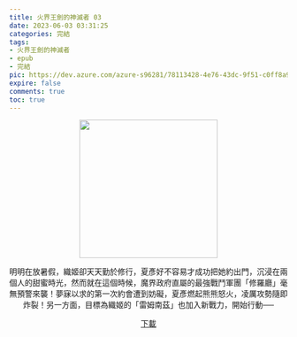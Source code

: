 ```yaml
---
title: 火界王劍的神滅者 03
date: 2023-06-03 03:31:25
categories: 完結
tags:
- 火界王劍的神滅者
- epub
- 完結
pic: https://dev.azure.com/azure-s96281/78113428-4e76-43dc-9f51-c0ff8a913055/_apis/git/repositories/a379171b-de46-4c10-9b0d-00da23959885/items?path=/Epub%20Cover/%E7%81%AB%E7%95%8C%E7%8E%8B%E5%8A%8D%E7%9A%84%E7%A5%9E%E6%BB%85%E8%80%85-03.jpg&versionDescriptor%5BversionOptions%5D=0&versionDescriptor%5BversionType%5D=0&versionDescriptor%5Bversion%5D=main&resolveLfs=true&%24format=octetStream&api-version=5.0
expire: false
comments: true
toc: true
---
```


<div style="text-align:center" class="kratos-post-content">

<img width="250px" src="https://dev.azure.com/azure-s96281/78113428-4e76-43dc-9f51-c0ff8a913055/_apis/git/repositories/a379171b-de46-4c10-9b0d-00da23959885/items?path=/Epub%20Cover/%E7%81%AB%E7%95%8C%E7%8E%8B%E5%8A%8D%E7%9A%84%E7%A5%9E%E6%BB%85%E8%80%85-03.jpg&versionDescriptor%5BversionOptions%5D=0&versionDescriptor%5BversionType%5D=0&versionDescriptor%5Bversion%5D=main&resolveLfs=true&%24format=octetStream&api-version=5.0">

<p>
明明在放暑假，織姬卻天天勤於修行，夏彥好不容易才成功把她約出門，沉浸在兩個人的甜蜜時光，然而就在這個時候，魔界政府直屬的最強戰鬥軍團「修羅廳」毫無預警來襲！夢寐以求的第一次約會遭到妨礙，夏彥燃起熊熊怒火，凌厲攻勢隨即炸裂！另一方面，目標為織姬的「雷姆南茲」也加入新戰力，開始行動──
</p>

<p>
<a href="https://epubdatabase.azurewebsites.net/EBOOKS/EPUB/完結/火界王劍的神滅者/%E7%81%AB%E7%95%8C%E7%8E%8B%E5%8A%8D%E7%9A%84%E7%A5%9E%E6%BB%85%E8%80%85%2003%EF%BC%88%E8%87%BA%EF%BC%89.epub?download=1">下載</a>
</p>

</div>
